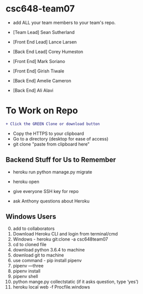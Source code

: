 # csc648-team07

- add ALL your team members to your team's repo.
  
- [Team Lead] Sean Sutherland
- [Front End Lead] Lance Larsen
- [Back End Lead] Corey Humeston
- [Front End] Mark Soriano
- [Front End] Girish Tiwale
- [Back End] Amelie Cameron
- [Back End]  Ali Alavi

# To Work on Repo

```diff
+ Click the GREEN Clone or download button
```
+ Copy the HTTPS to your clipboard
+ Go to a directory (desktop for ease of access)
+ git clone "paste from clipboard here"

## Backend Stuff for Us to Remember

- heroku run python manage.py migrate
- heroku open

- give everyone SSH key for repo
- ask Anthony questions about Heroku

## Windows Users
0) add to collaborators
1) Download Heroku CLI and login from terminal/cmd
2) Windows - heroku git:clone -a csc648team07
3) cd to cloned file
4) download python 3.6.4 to machine
5) download git to machine
6) use command - pip install pipenv 
7) pipenv —three
8) pipenv install
9) pipenv shell
10) python mange.py collectstatic (if it asks question, type ‘yes’)
11) heroku local web -f Procfile.windows




